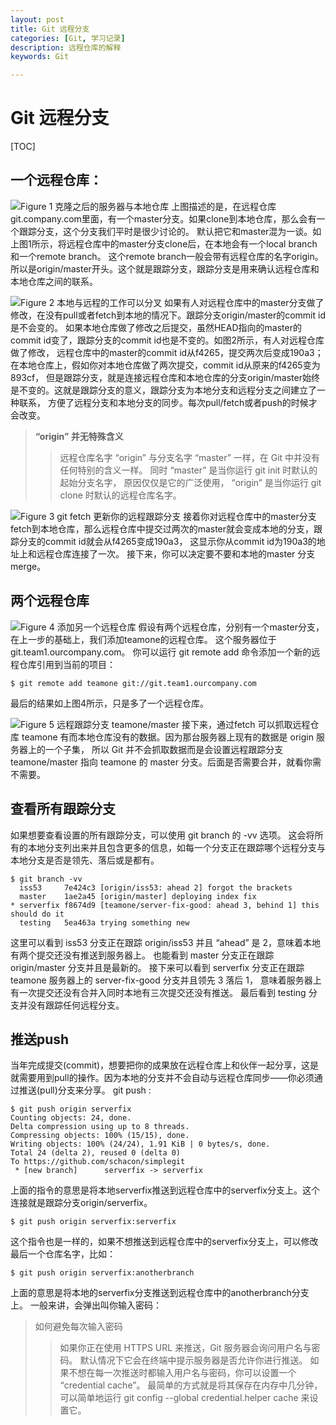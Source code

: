 ```yaml
---
layout: post
title: Git 远程分支
categories: [Git, 学习记录]
description: 远程仓库的解释
keywords: Git

---
```


# Git 远程分支

[TOC]

## 一个远程仓库：

![](https://raw.githubusercontent.com/star-twinking/CloudImage/main/ImgforBlog/remote-branches-1.png "Figure 1 克隆之后的服务器与本地仓库")
上图描述的是，在远程仓库git.company.com里面，有一个master分支。如果clone到本地仓库，那么会有一个跟踪分支，这个分支我们平时是很少讨论的。
默认把它和master混为一谈。如上图1所示，将远程仓库中的master分支clone后，在本地会有一个local branch和一个remote branch。
这个remote branch一般会带有远程仓库的名字origin。所以是origin/master开头。这个就是跟踪分支，跟踪分支是用来确认远程仓库和本地仓库之间的联系。

![](https://raw.githubusercontent.com/star-twinking/CloudImage/main/ImgforBlog/remote-branches-2.png "Figure 2 本地与远程的工作可以分叉")
如果有人对远程仓库中的master分支做了修改，在没有pull或者fetch到本地的情况下。跟踪分支origin/master的commit id是不会变的。
如果本地仓库做了修改之后提交，虽然HEAD指向的master的commit id变了，跟踪分支的commit id也是不变的。如图2所示，有人对远程仓库做了修改，
远程仓库中的master的commit id从f4265，提交两次后变成190a3；在本地仓库上，假如你对本地仓库做了两次提交，commit id从原来的f4265变为893cf，
但是跟踪分支，就是连接远程仓库和本地仓库的分支origin/master始终是不变的。这就是跟踪分支的意义，跟踪分支为本地分支和远程分支之间建立了一种联系，
方便了远程分支和本地分支的同步。每次pull/fetch或者push的时候才会改变。

>**“origin” 并无特殊含义**
>>远程仓库名字 “origin” 与分支名字 “master” 一样，在 Git 中并没有任何特别的含义一样。 同时 “master” 是当你运行 git init 时默认的起始分支名字，
>原因仅仅是它的广泛使用， “origin” 是当你运行 git clone 时默认的远程仓库名字。

![](https://raw.githubusercontent.com/star-twinking/CloudImage/main/ImgforBlog/remote-branches-3.png "Figure 3 git fetch 更新你的远程跟踪分支")
接着你对远程仓库中的master分支fetch到本地仓库，那么远程仓库中提交过两次的master就会变成本地的分支，跟踪分支的commit id就会从f4265变成190a3，
这显示你从commit id为190a3的地址上和远程仓库连接了一次。
接下来，你可以决定要不要和本地的master 分支merge。

## 两个远程仓库

![](https://raw.githubusercontent.com/star-twinking/CloudImage/main/ImgforBlog/remote-branches-4.png "Figure 4 添加另一个远程仓库")
假设有两个远程仓库，分别有一个master分支，在上一步的基础上，我们添加teamone的远程仓库。 这个服务器位于 git.team1.ourcompany.com。
你可以运行 git remote add 命令添加一个新的远程仓库引用到当前的项目：

```
$ git remote add teamone git://git.team1.ourcompany.com
```
最后的结果如上图4所示，只是多了一个远程仓库。

![](https://raw.githubusercontent.com/star-twinking/CloudImage/main/ImgforBlog/remote-branches-5.png "Figure 5 远程跟踪分支 teamone/master")
接下来，通过fetch 可以抓取远程仓库 teamone 有而本地仓库没有的数据。因为那台服务器上现有的数据是 origin 服务器上的一个子集， 
所以 Git 并不会抓取数据而是会设置远程跟踪分支 teamone/master 指向 teamone 的 master 分支。后面是否需要合并，就看你需不需要。

## 查看所有跟踪分支
如果想要查看设置的所有跟踪分支，可以使用 git branch 的 -vv 选项。 这会将所有的本地分支列出来并且包含更多的信息，如每一个分支正在跟踪哪个远程分支与本地分支是否是领先、落后或是都有。
```
$ git branch -vv
  iss53     7e424c3 [origin/iss53: ahead 2] forgot the brackets
  master    1ae2a45 [origin/master] deploying index fix
* serverfix f8674d9 [teamone/server-fix-good: ahead 3, behind 1] this should do it
  testing   5ea463a trying something new
```
这里可以看到 iss53 分支正在跟踪 origin/iss53 并且 “ahead” 是 2，意味着本地有两个提交还没有推送到服务器上。 
也能看到 master 分支正在跟踪 origin/master 分支并且是最新的。 接下来可以看到 serverfix 分支正在跟踪 teamone 服务器上的 server-fix-good 分支并且领先 3 落后 1， 
意味着服务器上有一次提交还没有合并入同时本地有三次提交还没有推送。 最后看到 testing 分支并没有跟踪任何远程分支。

## 推送push
当年完成提交(commit)，想要把你的成果放在远程仓库上和伙伴一起分享，这是就需要用到pull的操作。因为本地的分支并不会自动与远程仓库同步——你必须通过推送(pull)分支来分享。
git push <remote> <branch>:
```
$ git push origin serverfix
Counting objects: 24, done.
Delta compression using up to 8 threads.
Compressing objects: 100% (15/15), done.
Writing objects: 100% (24/24), 1.91 KiB | 0 bytes/s, done.
Total 24 (delta 2), reused 0 (delta 0)
To https://github.com/schacon/simplegit
 * [new branch]      serverfix -> serverfix
```
上面的指令的意思是将本地serverfix推送到远程仓库中的serverfix分支上。这个连接就是跟踪分支origin/serverfix。
```
$ git push origin serverfix:serverfix
```
这个指令也是一样的，如果不想推送到远程仓库中的serverfix分支上，可以修改最后一个仓库名字，比如：
```
$ git push origin serverfix:anotherbranch
```
上面的意思是将本地的serverfix分支推送到远程仓库中的anotherbranch分支上。
一般来讲，会弹出叫你输入密码：
>如何避免每次输入密码
>>如果你正在使用 HTTPS URL 来推送，Git 服务器会询问用户名与密码。 默认情况下它会在终端中提示服务器是否允许你进行推送。
如果不想在每一次推送时都输入用户名与密码，你可以设置一个 “credential cache”。 最简单的方式就是将其保存在内存中几分钟，可以简单地运行 git config --global credential.helper cache 来设置它。

